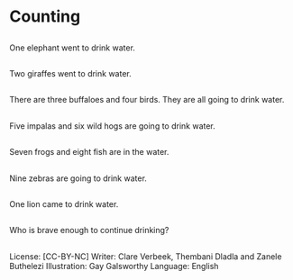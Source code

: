 # Counting

##
One elephant went to
drink water.

##
Two giraffes went to
drink water.

##
There are three
buffaloes and four
birds. They are all going
to drink water.

##
Five impalas and six
wild hogs are going to
drink water.

##
Seven frogs and eight
fish are in the water.

##
Nine zebras are going
to drink water.

##
One lion came to drink
water.

##
Who is brave enough to
continue drinking?

##
License: [CC-BY-NC]
Writer: Clare Verbeek, Thembani Dladla and Zanele Buthelezi
Illustration: Gay Galsworthy
Language: English
